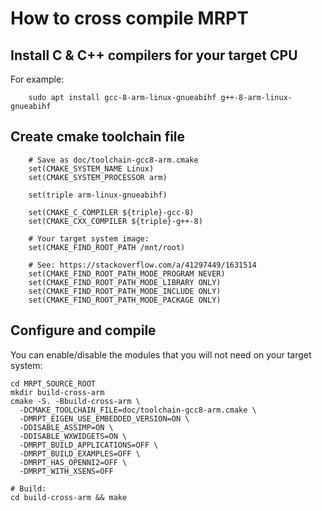 # How to cross compile MRPT


## Install C & C++ compilers for your target CPU

For example:

        sudo apt install gcc-8-arm-linux-gnueabihf g++-8-arm-linux-gnueabihf

## Create cmake toolchain file

        # Save as doc/toolchain-gcc8-arm.cmake
        set(CMAKE_SYSTEM_NAME Linux)
        set(CMAKE_SYSTEM_PROCESSOR arm)

        set(triple arm-linux-gnueabihf)

        set(CMAKE_C_COMPILER ${triple}-gcc-8)
        set(CMAKE_CXX_COMPILER ${triple}-g++-8)

        # Your target system image:
        set(CMAKE_FIND_ROOT_PATH /mnt/root)

        # See: https://stackoverflow.com/a/41297449/1631514
        set(CMAKE_FIND_ROOT_PATH_MODE_PROGRAM NEVER)
        set(CMAKE_FIND_ROOT_PATH_MODE_LIBRARY ONLY)
        set(CMAKE_FIND_ROOT_PATH_MODE_INCLUDE ONLY)
        set(CMAKE_FIND_ROOT_PATH_MODE_PACKAGE ONLY)

## Configure and compile

You can enable/disable the modules that you will not need on your target system:

```
cd MRPT_SOURCE_ROOT
mkdir build-cross-arm
cmake -S. -Bbuild-cross-arm \
  -DCMAKE_TOOLCHAIN_FILE=doc/toolchain-gcc8-arm.cmake \
  -DMRPT_EIGEN_USE_EMBEDDED_VERSION=ON \
  -DDISABLE_ASSIMP=ON \
  -DDISABLE_WXWIDGETS=ON \
  -DMRPT_BUILD_APPLICATIONS=OFF \
  -DMRPT_BUILD_EXAMPLES=OFF \
  -DMRPT_HAS_OPENNI2=OFF \
  -DMRPT_WITH_XSENS=OFF

# Build:
cd build-cross-arm && make
